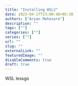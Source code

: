 ```yaml
---
title: "Installing WSL2"
date: 2023-04-17T13:00:48+05:30
authors: ["Aryan Mehesare"]
description: ""
tags: [""]
categories: [""]
series: [""]
url: ""
slug: ""
externalLink: ""
featuredImage: ""
disableComments: true
draft: true
---
```


WSL lessgo
